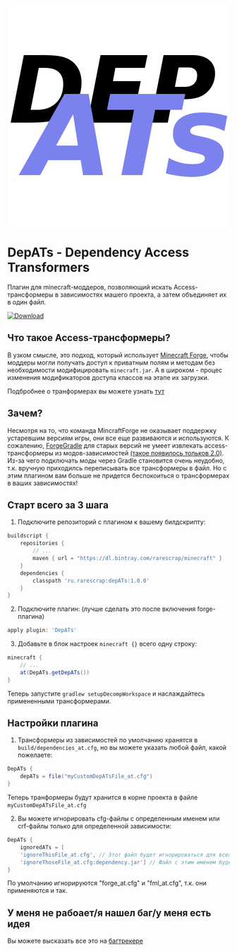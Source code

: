 ![logo](github_media/logo.png)
# DepATs - Dependency Access Transformers
Плагин для minecraft-моддеров, позволяющий искать Access-трансформеры в зависимостях машего проекта, а затем объединяет их в один файл.

[ ![Download](https://api.bintray.com/packages/rarescrap/minecraft/DepATs/images/download.svg) ](https://bintray.com/rarescrap/minecraft/DepATs/_latestVersion)

## Что такое Access-трансформеры?
В узком смысле, это подход, который использует [Minecraft Forge][1], чтобы моддеры могли получать доступ к приватным полям и методам без необходимости модифицировать `minecraft.jar`. А в широком - процес изменения модификаторов доступа классов на этапе их загрузки.

Подбробнее о транформерах вы можете узнать [тут][3]

## Зачем?
Несмотря на то, что команда MincraftForge не оказывает поддержку устаревшим версиям игры, они все еще развиваются и используются. К сожалению, [ForgeGradle][2] для старых версий не умеет извлекать access-трансформеры из модов-зависимостей [(такое появилось тольков 2.0)][4]. Из-за чего подключать моды через Gradle становится очень неудобно, т.к. вручную приходилсь переписывать все трансформеры в файл. Но с этим плагином вам больше не придется беспокоиться о трансформерах в ваших зависимостях!

## Старт всего за 3 шага
1. Подключите репозиторий с плагином к вашему билдскрипту:
```gradle
buildscript {
    repositories {
        // ...
        maven { url = "https://dl.bintray.com/rarescrap/minecraft" }
    }
    dependencies {
        classpath 'ru.rarescrap:depATs:1.0.0'
    }
}
```

2. Подключите плагин: (лучше сделать это после включения forge-плагина)
```gradle
apply plugin: 'DepATs'
```

3. Добавьте в блок настроек `minecraft {}` всего одну строку:
```gradle
minecraft {
    // ...
    at(DepATs.getDepATs())
}
```
Теперь запустите `gradlew setupDecompWorkspace` и наслаждайтесь примененными трансформерами.

## Настройки плагина
1. Трансформеры из зависимостей по умолчанию хранятся в `build/dependencies_at.cfg`, но вы можете указать любой файл, какой пожелаете:
```gradle
DepATs {
    depATs = file("myCustomDepATsFile_at.cfg")
}
```
Теперь транформеры будут хранится в корне проекта в файле `myCustomDepATsFile_at.cfg`

2. Вы можете игнорировать cfg-файлы с определенным именем или crf-файлы только для определенной зависимости:
```gradle
DepATs {
    ignoredATs = [
    'ignoreThisFile_at.cfg', // Этот файл будет игнорироваться для всех зависимостей
    'ignoreThoseFile_at.cfg:dependency.jar'] // Файл с этим именем будет игнорироваться только для зависимости dependency.jar
}
```
По умолчанию игнорируются "forge_at.cfg" и "fml_at.cfg", т.к. они применяются и так.

## У меня не рабоает/я нашел баг/у меня есть идея
Вы можете высказать все это на [багтрекере][5]

[1]: https://minecraftforge.net/
[2]: https://github.com/MinecraftForge/ForgeGradle
[3]: https://forum.mcmodding.ru/resources/access-transformers.11/
[4]: https://github.com/MinecraftForge/ForgeGradle/issues/273#issuecomment-150991010
[5]: https://github.com/RareScrap/DetATs/issues
